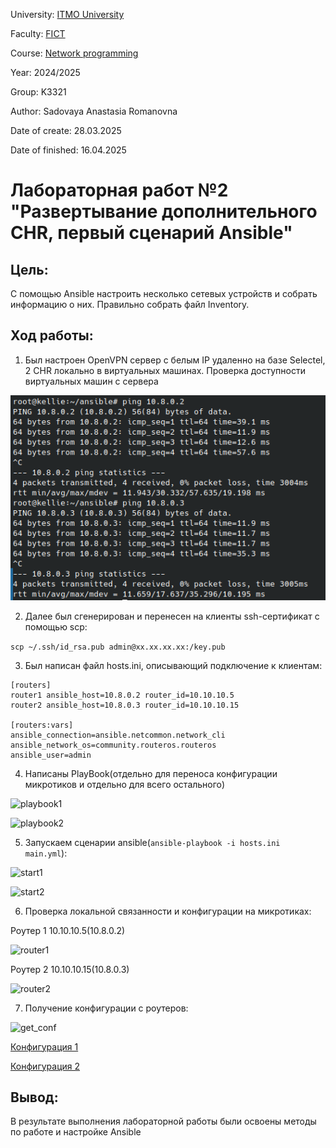 University: [ITMO University](https://itmo.ru/ru/)

Faculty: [FICT](https://fict.itmo.ru)

Course: [Network programming](https://github.com/itmo-ict-faculty/network-programming)

Year: 2024/2025

Group: K3321

Author: Sadovaya Anastasia Romanovna

Date of create: 28.03.2025

Date of finished: 16.04.2025

# Лабораторная работ №2 "Развертывание дополнительного CHR, первый сценарий Ansible"

## Цель:
С помощью Ansible настроить несколько сетевых устройств и собрать информацию о них. Правильно собрать файл Inventory.

## Ход работы:

1. Был настроен OpenVPN сервер с белым IP удаленно на базе Selectel, 2 CHR локально в виртуальных машинах. Проверка доступности виртуальных машин с сервера

![chrs](./images/pings_chr.png)

2. Далее был сгенерирован и перенесен на клиенты ssh-сертификат с помощью scp:

```scp ~/.ssh/id_rsa.pub admin@xx.xx.xx.xx:/key.pub```

3. Был написан файл hosts.ini, описывающий подключение к клиентам:

```
[routers]
router1 ansible_host=10.8.0.2 router_id=10.10.10.5
router2 ansible_host=10.8.0.3 router_id=10.10.10.15

[routers:vars]
ansible_connection=ansible.netcommon.network_cli
ansible_network_os=community.routeros.routeros
ansible_user=admin
```

4. Написаны PlayBook(отдельно для переноса конфигурации микротиков и отдельно для всего остального)

![playbook1](./images/playbook.png)

![playbook2](./images/conf_playbook.png)

5. Запускаем сценарии ansible(```ansible-playbook -i hosts.ini main.yml```):

![start1](./images/playbook_start1.png)

![start2](./images/playbook_start2.png)

6. Проверка локальной связанности и конфигурации на микротиках:

Роутер 1 10.10.10.5(10.8.0.2)

![router1](./images/router1.png)

Роутер 2 10.10.10.15(10.8.0.3)

![router2](./images/router2.png)

7. Получение конфигурации с роутеров:

![get_conf](./images/get_config.png)


[Конфигурация 1](./router1_configuration.json)

[Конфигурация 2](./router2_configuration.json)



## Вывод:

В результате выполнения лабораторной работы были освоены методы по работе и настройке Ansible
